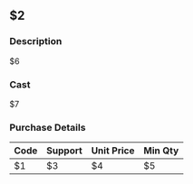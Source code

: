 ## $2

### Description
$6

### Cast
$7

### Purchase Details

| Code | Support | Unit Price | Min Qty |
|:----|:----|:----|:----|
| $1 | $3 | $4 | $5 |

